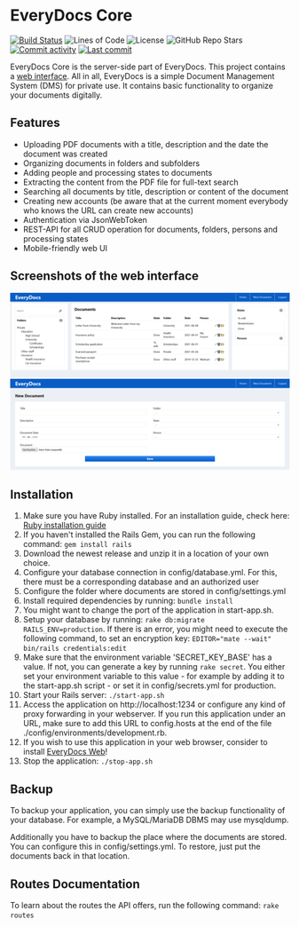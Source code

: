 # EveryDocs Core

[![Build Status](https://img.shields.io/github/workflow/status/jonashellmann/everydocs-core/Ruby?style=flat-square)](https://github.com/jonashellmann/everydocs-core/actions?query=workflow%3ARuby)
![Lines of Code](https://img.shields.io/tokei/lines/github/jonashellmann/everydocs-core?style=flat-square)
![License](https://img.shields.io/github/license/jonashellmann/everydocs-core?style=flat-square)
![GitHub Repo
Stars](https://img.shields.io/github/stars/jonashellmann/everydocs-core?style=social)
[![Commit activity](https://img.shields.io/github/commit-activity/y/jonashellmann/everydocs-core?style=flat-square)](https://github.com/jonashellmann/everydocs-core/commits/)
[![Last commit](https://img.shields.io/github/last-commit/jonashellmann/everydocs-core?style=flat-square)](https://github.com/jonashellmann/everydocs-core/commits/)

EveryDocs Core is the server-side part of EveryDocs. This project contains a [web interface](https://github.com/jonashellmann/everydocs-web/). All in all, EveryDocs is a simple Document Management System (DMS) for private use. It contains basic functionality to organize your documents digitally.

## Features

- Uploading PDF documents with a title, description and the date the document was created
- Organizing documents in folders and subfolders
- Adding people and processing states to documents
- Extracting the content from the PDF file for full-text search
- Searching all documents by title, description or content of the document
- Creating new accounts (be aware that at the current moment everybody who knows the URL can create new accounts)
- Authentication via JsonWebToken
- REST-API for all CRUD operation for documents, folders, persons and processing states
- Mobile-friendly web UI

## Screenshots of the web interface

![EveryDocs Web - Dashboard](images/dashboard.png)
![EveryDocs Web - Uploading new document](images/new-document.png)

## Installation

1. Make sure you have Ruby installed. For an installation guide, check here: [Ruby installation guide](https://guides.rubyonrails.org/getting_started.html#installing-rails)
2. If you haven't installed the Rails Gem, you can run the following command: ``gem install rails``
3. Download the newest release and unzip it in a location of your own choice.
4. Configure your database connection in config/database.yml. For this, there must be a corresponding database and an authorized user
5. Configure the folder where documents are stored in config/settings.yml
6. Install required dependencies by running: ``bundle install``
7. You might want to change the port of the application in start-app.sh.
8. Setup your database by running: ``rake db:migrate RAILS_ENV=production``. If there is an error, you might need to execute the following command, to
set an encryption key: ``EDITOR="mate --wait" bin/rails credentials:edit``
9. Make sure that the environment variable 'SECRET_KEY_BASE' has a value.
   If not, you can generate a key by running ``rake secret``. You either set
your environment variable to this value - for example by adding it to the start-app.sh
script - or set it in config/secrets.yml for production.
10. Start your Rails server: ``./start-app.sh``
11. Access the application on http://localhost:1234 or configure any kind of proxy forwarding in your webserver. If you run this application under an URL, make sure to add this URL to config.hosts at the end of the file ./config/environments/development.rb.
12. If you wish to use this application in your web browser, consider to install [EveryDocs Web](https://github.com/jonashellmann/everydocs-web/)!
13. Stop the application: ``./stop-app.sh``

## Backup

To backup your application, you can simply use the backup functionality of your
database. For example, a MySQL/MariaDB DBMS may use mysqldump.

Additionally you have to backup the place where the documents are stored. You
can configure this in config/settings.yml. To restore, just put the documents back in that location.

## Routes Documentation

To learn about the routes the API offers, run the following command: ``rake routes``
